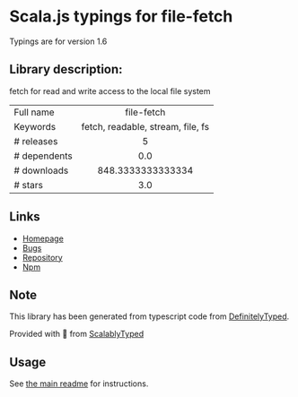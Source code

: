 
# Scala.js typings for file-fetch

Typings are for version 1.6

## Library description:
fetch for read and write access to the local file system

|                    |                 |
| ------------------ | :-------------: |
| Full name          | file-fetch |
| Keywords           | fetch, readable, stream, file, fs |
| # releases         | 5 |
| # dependents       | 0.0 |
| # downloads        | 848.3333333333334 |
| # stars            | 3.0 |

## Links
- [Homepage](https://github.com/bergos/file-fetch)
- [Bugs](https://github.com/bergos/file-fetch/issues)
- [Repository](https://github.com/bergos/file-fetch)
- [Npm](https://www.npmjs.com/package/file-fetch)
    


## Note
This library has been generated from typescript code from [DefinitelyTyped](https://definitelytyped.org).

Provided with :purple_heart: from [ScalablyTyped](https://github.com/oyvindberg/ScalablyTyped)

## Usage
See [the main readme](../../readme.md) for instructions.


